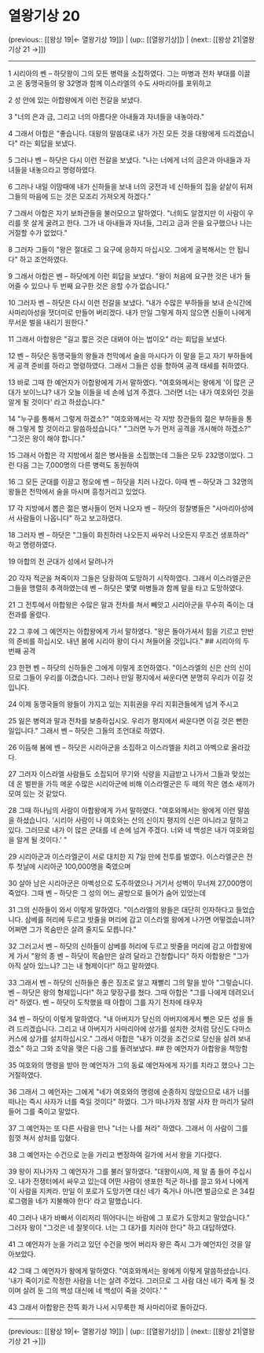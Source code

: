 # 열왕기상 20

(previous:: [[왕상 19|← 열왕기상 19]]) | (up:: [[열왕기상]]) | (next:: [[왕상 21|열왕기상 21 →]])

***




1 
시리아의 벤 – 하닷왕이 그의 모든 병력을 소집하였다. 그는 마병과 전차 부대를 이끌고 온 동맹국들의 왕 32명과 함께 이스라엘의 수도 사마리아를 포위하고 



2 
성 안에 있는 아합왕에게 이런 전갈을 보냈다. 



3 
"너의 은과 금, 그리고 너의 아름다운 아내들과 자녀들을 내놓아라." 



4 
그래서 아합은 "좋습니다. 대왕의 말씀대로 내가 가진 모든 것을 대왕에게 드리겠습니다" 라는 회답을 보냈다. 



5 
그러나 벤 – 하닷은 다시 이런 전갈을 보냈다. "나는 너에게 너의 금은과 아내들과 자녀들을 내놓으라고 명령하였다. 



6 
그러나 내일 이맘때에 내가 신하들을 보내 너의 궁전과 네 신하들의 집을 샅샅이 뒤져 그들의 마음에 드는 것은 모조리 가져오게 하겠다." 



7 
그래서 아합은 자기 보좌관들을 불러모으고 말하였다. "너희도 알겠지만 이 사람이 우리를 못 살게 굴려고 한다. 그가 내 아내들과 자녀들, 그리고 금과 은을 요구했으나 나는 거절할 수가 없었다." 



8 
그러자 그들이 "왕은 절대로 그 요구에 응하지 마십시오. 그에게 굴복해서는 안 됩니다" 하고 조언하였다. 



9 
그래서 아합은 벤 – 하닷에게 이런 회답을 보냈다. "왕이 처음에 요구한 것은 내가 들어줄 수 있으나 두 번째 요구한 것은 응할 수가 없습니다." 



10 
그러자 벤 – 하닷은 다시 이런 전갈을 보냈다. "내가 수많은 부하들을 보내 순식간에 사마리아성을 잿더미로 만들어 버리겠다. 내가 만일 그렇게 하지 않으면 신들이 나에게 무서운 벌을 내리기 원한다." 



11 
그래서 아합왕은 "길고 짧은 것은 대봐야 아는 법이오" 라는 회답을 보냈다. 



12 
벤 – 하닷은 동맹국들의 왕들과 천막에서 술을 마시다가 이 말을 듣고 자기 부하들에게 공격 준비를 하라고 명령하였다. 그래서 그들은 성을 향하여 공격 태세를 취하였다. 



13 
바로 그때 한 예언자가 아합왕에게 가서 말하였다. "여호와께서는 왕에게 '이 많은 군대가 보이느냐? 내가 오늘 이들을 네 손에 넘겨 주겠다. 그러면 너는 내가 여호와인 것을 알게 될 것이다' 라고 하셨습니다." 



14 
"누구를 통해서 그렇게 하겠소?" "여호와께서는 각 지방 장관들의 젊은 부하들을 통해 그렇게 할 것이라고 말씀하셨습니다." "그러면 누가 먼저 공격을 개시해야 하겠소?" "그것은 왕이 해야 합니다." 



15 
그래서 아합은 각 지방에서 젊은 병사들을 소집했는데 그들은 모두 232명이었다. 그런 다음 그는 7,000명의 다른 병력도 동원하여 



16 
그 모든 군대를 이끌고 정오에 벤 – 하닷을 치러 나갔다. 이때 벤 – 하닷과 그 32명의 왕들은 천막에서 술을 마시며 흥청거리고 있었다. 



17 
각 지방에서 뽑은 젊은 병사들이 먼저 나오자 벤 – 하닷의 정찰병들은 "사마리아성에서 사람들이 나옵니다" 하고 보고하였다. 



18 
그러자 벤 – 하닷은 "그들이 화친하러 나오든지 싸우러 나오든지 무조건 생포하라" 하고 명령하였다. 



19 
아합의 전 군대가 성에서 달려나가 



20 
각자 적군을 쳐죽이자 그들은 당황하여 도망하기 시작하였다. 그래서 이스라엘군은 그들을 맹렬히 추격하였는데 벤 – 하닷은 몇몇 마병들과 함께 말을 타고 도망하였다. 



21 
그 전투에서 아합왕은 수많은 말과 전차를 쳐서 빼앗고 시리아군을 무수히 죽이는 대전과를 올렸다. 



22 
그 후에 그 예언자는 아합왕에게 가서 말하였다. "왕은 돌아가셔서 힘을 기르고 만반의 준비를 하십시오. 내년 봄에 시리아 왕이 다시 쳐들어올 것입니다." ## 시리아의 두 번째 공격 



23 
한편 벤 – 하닷의 신하들은 그에게 이렇게 조언하였다. "이스라엘의 신은 산의 신이므로 그들이 우리를 이겼습니다. 그러나 만일 평지에서 싸운다면 분명히 우리가 이길 것입니다. 



24 
이제 동맹국들의 왕들이 가지고 있는 지휘권을 우리 지휘관들에게 넘겨 주시고 



25 
잃은 병력과 말과 전차를 보충하십시오. 우리가 평지에서 싸운다면 이길 것은 뻔한 일입니다." 그래서 벤 – 하닷은 그들의 조언대로 하였다. 



26 
이듬해 봄에 벤 – 하닷은 시리아군을 소집하고 이스라엘을 치려고 아벡으로 올라갔다. 



27 
그러자 이스라엘 사람들도 소집되어 무기와 식량을 지급받고 나가서 그들과 맞섰는데 온 벌판을 가득 메운 수많은 시리아군에 비해 이스라엘군은 두 떼의 작은 염소 새끼가 모여 있는 것 같았다. 



28 
그때 하나님의 사람이 아합왕에게 가서 말하였다. "여호와께서는 왕에게 이런 말씀을 하셨습니다. '시리아 사람이 나 여호와는 산의 신이지 평지의 신은 아니라고 말하고 있다. 그러므로 내가 이 많은 군대를 네 손에 넘겨 주겠다. 너와 네 백성은 내가 여호와임을 알게 될 것이다.' " 



29 
시리아군과 이스라엘군이 서로 대치한 지 7일 만에 전투를 벌였다. 이스라엘군은 전투 첫날에 시리아군 100,000명을 죽였으며 



30 
살아 남은 시리아군은 아벡성으로 도주하였으나 거기서 성벽이 무너져 27,000명이 죽었다. 그때 벤 – 하닷은 그 성의 어느 골방으로 들어가 숨어 있었는데 



31 
그의 신하들이 와서 이렇게 말하였다. "이스라엘의 왕들은 대단히 인자하다고 들었습니다. 삼베를 허리에 두르고 밧줄을 머리에 감고 이스라엘 왕에게 나가면 어떻겠습니까? 어쩌면 그가 목숨만은 살려 줄지도 모릅니다." 



32 
그러고서 벤 – 하닷의 신하들이 삼베를 허리에 두르고 밧줄을 머리에 감고 아합왕에게 가서 "왕의 종 벤 – 하닷이 목숨만은 살려 달라고 간청합니다" 하자 아합왕은 "그가 아직 살아 있느냐? 그는 내 형제이다!" 하고 말하였다. 



33 
그래서 벤 – 하닷의 신하들은 좋은 징조로 알고 재빨리 그의 말을 받아 "그렇습니다. 벤 – 하닷은 왕의 형제입니다!" 하고 맞장구를 쳤다. 그때 아합은 "그를 나에게 데려오너라" 하였다. 벤 – 하닷이 도착했을 때 아합이 그를 자기 전차에 태우자 



34 
벤 – 하닷이 이렇게 말하였다. "내 아버지가 당신의 아버지에게서 뺏은 모든 성을 돌려 드리겠습니다. 그리고 내 아버지가 사마리아에 상가를 설치한 것처럼 당신도 다마스커스에 상가를 설치하십시오." 그래서 아합은 "내가 이것을 조건으로 당신을 살려 보내겠소" 하고 그와 조약을 맺은 다음 그를 돌려보냈다. ## 한 예언자가 아합왕을 책망함 



35 
여호와의 명령을 받아 한 예언자가 그의 동료 예언자에게 자기를 치라고 했으나 그는 거절하였다. 



36 
그래서 그 예언자는 그에게 "네가 여호와의 명령에 순종하지 않았으므로 내가 너를 떠나는 즉시 사자가 너를 죽일 것이다" 하였다. 그가 떠나가자 정말 사자 한 마리가 달려들어 그를 죽이고 말았다. 



37 
그 예언자는 또 다른 사람을 만나 "너는 나를 쳐라" 하였다. 그래서 이 사람이 그를 힘껏 쳐서 상처를 입혔다. 



38 
그 예언자는 수건으로 눈을 가리고 변장하여 길가에 서서 왕을 기다렸다. 



39 
왕이 지나가자 그 예언자가 그를 불러 말하였다. "대왕이시여, 제 말 좀 들어 주십시오. 내가 전쟁터에서 싸우고 있는데 어떤 사람이 생포한 적군 하나를 끌고 와서 나에게 '이 사람을 지켜라. 만일 이 포로가 도망가면 대신 네가 죽거나 아니면 벌금으로 은 34킬로그램을 네가 지불해야 한다' 라고 말했습니다. 



40 
그러나 내가 바빠서 이리저리 뛰어다니는 바람에 그 포로가 도망치고 말았습니다." 그러자 왕이 "그것은 네 잘못이다. 너는 그 대가를 치러야 한다" 하고 대답하였다. 



41 
그 예언자가 눈을 가리고 있던 수건을 벗어 버리자 왕은 즉시 그가 예언자인 것을 알아보았다. 



42 
그때 그 예언자가 왕에게 말하였다. "여호와께서는 왕에게 이렇게 말씀하셨습니다. '내가 죽이기로 작정한 사람을 너는 살려 주었다. 그러므로 그 사람 대신 네가 죽게 될 것이며 살려 둔 그의 백성 대신에 네 백성이 죽을 것이다.' " 



43 
그래서 아합왕은 잔뜩 화가 나서 시무룩한 채 사마리아로 돌아갔다.

***

(previous:: [[왕상 19|← 열왕기상 19]]) | (up:: [[열왕기상]]) | (next:: [[왕상 21|열왕기상 21 →]])

